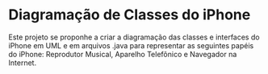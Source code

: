 # Diagramação de Classes do iPhone

Este projeto se proponhe a criar a diagramação das classes e interfaces do iPhone em UML e em arquivos .java para representar as seguintes papéis do iPhone: Reprodutor Musical, Aparelho Telefônico e Navegador na Internet. 
